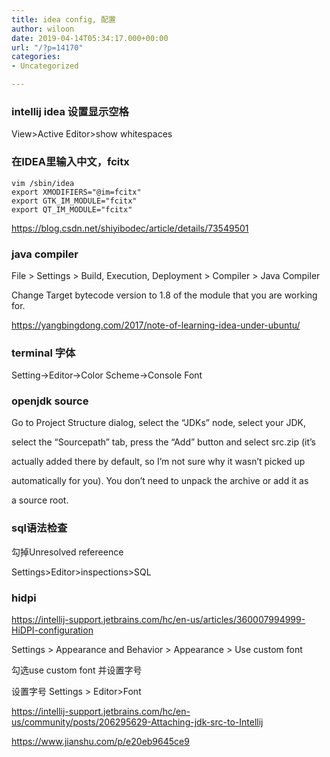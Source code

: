 ```yaml
---
title: idea config, 配置
author: wiloon
date: 2019-04-14T05:34:17.000+00:00
url: "/?p=14170"
categories:
- Uncategorized

---
```

### intellij idea 设置显示空格

View>Active Editor>show whitespaces

### 在IDEA里输入中文，fcitx

    vim /sbin/idea
    export XMODIFIERS="@im=fcitx"
    export GTK_IM_MODULE="fcitx"
    export QT_IM_MODULE="fcitx"

https://blog.csdn.net/shiyibodec/article/details/73549501

### java compiler
File > Settings > Build, Execution, Deployment > Compiler > Java Compiler

Change Target bytecode version to 1.8 of the module that you are working for.

https://yangbingdong.com/2017/note-of-learning-idea-under-ubuntu/

### terminal 字体

Setting->Editor->Color Scheme->Console Font

### openjdk source
Go to Project Structure dialog, select the “JDKs” node, select your JDK,

select the “Sourcepath” tab, press the “Add” button and select src.zip (it’s

actually added there by default, so I’m not sure why it wasn’t picked up

automatically for you). You don’t need to unpack the archive or add it as

a source root.

### sql语法检查
勾掉Unresolved refereence

Settings>Editor>inspections>SQL

### hidpi
https://intellij-support.jetbrains.com/hc/en-us/articles/360007994999-HiDPI-configuration

Settings > Appearance and Behavior > Appearance > Use custom font

勾选use custom font 并设置字号

设置字号 Settings > Editor>Font

https://intellij-support.jetbrains.com/hc/en-us/community/posts/206295629-Attaching-jdk-src-to-Intellij

https://www.jianshu.com/p/e20eb9645ce9